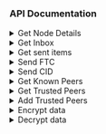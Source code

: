 ### API Documentation


<details>
    <summary>Get Node Details</summary>
    <div style="border:solid 1px black;padding:10px;">
        <span style="font-weight:bold">URL</span>: <span style="">/info</span>
        <br>
        <span style="font-weight:bold">Description</span>:  <span style="">Provides node address, name, and balance</span>
        <br>
        <span style="font-weight:bold">Method</span>:  <span style="">GET</span>
        <div style="border:solid 1px black;">
            <div style="padding:10px">
            <details>
                <summary>Request Parameters</summary>
                       -    
            </details>
            <details>
                <summary>Response</summary>
                <span style="font-weight:bold">address</span>: The node address <br>
                &emsp;<span style="font-weight:bold">name</span>: The name of the node<br>
                &emsp;<span style="font-weight:bold">balance</span>: The node's balance (FTC) <br>
                <div style="background:lightGray;font-family:helvetica;border:solid 1px black;margin:10px;">
                    *: should add size of inbox, sent
                    <pre style="padding: 10px;">
{
    "address": "0x5e79986470914df6cf60a232de6761bc862914c5",
    "name" :"tony",
    "balance": 43332.556
}
                        </pre>
                    </div>
                </details>
            </div>
        </div>
    </div>
</details>

<details>
    <summary>Get Inbox</summary>
    <div style="border:solid 1px black;padding:10px;">
        <span style="font-weight:bold">URL</span>: <span style="">/inbox</span>
        <br>
        <span style="font-weight:bold">Description</span>:  <span style="">The inbox endpoint allows the owner of the node to view transactions for which it is the recipient</span>
        <br>
        <span style="font-weight:bold">Method</span>:  <span style="">GET</span>
        <div style="border:solid 1px black;">
            <div style="padding:10px">
            <details>
                    <summary>Request Parameters</summary>
                        <div style="background:lightGray;font-family:helvetica;border:solid 1px black;margin:10px;padding:5px;">
                            <span style="font-weight:bold;">limit</span>: <span>The maximum number of items to retrieve. Default = none</span>
                            <span style="font-weight:bold;">from</span>: <span>The address to retrieve transactiosn from. Default = all</span>
                        </div>         
                </details>
                <details>
                    <summary>Response</summary>
                    <span style="font-weight:bold">inbox</span>: A collection of transactions for which this node has been the recipient. e.g. A CID or FTC sent by another node. <br>
                    &emsp;<span style="font-weight:bold">from</span>: The node who authored the transactions <br>
                    &emsp;<span style="font-weight:bold">cid</span>: The object representing some data as a CID and where to find it in IPFS <br>
                    &emsp;&emsp;<span style="font-weight:bold">cid</span>: The CID <br>
                    &emsp;&emsp;<span style="font-weight:bold">ipfs_gateway</span>: The gateway that the data was uploaded to <br>
                    &emsp;<span style="font-weight:bold">hash</span>: The transaction's hash <br>
                    &emsp;<span style="font-weight:bold">amount</span>: The amount of FTC sent in the transaction <br>
                    <div style="background:lightGray;font-family:helvetica;border:solid 1px black;margin:10px;">
                        <pre style="padding: 10px;">
{
    "inbox": [
        {
            "from": "0x5e79986470914df6cf60a232de6761bc862914c5",
            "cid": {
                "cid": "QmbFMke1KXqnYyBBWxB74N4c5SBnJMVAiMNRcGu6x1AwQP",
                "ipfs_gateway": "localhost:4001/ipfs/"
            },
            "hash": "699150c5d277d285a356............",
            "amount": 0
        }, 
        {
            "from": "0x5e79986470914df6cf60a232de6761bc862914c5",
            "cid": { },
            "hash": "699150c5d277d28.............",
            "amount": 10.017
        }]
    }
}
                        </pre>
                    </div>
                </details>
            </div>
        </div>
    </div>
</details>

<details>
    <summary>Get sent items</summary>
    <div style="border:solid 1px black;padding:10px;">
        <span style="font-weight:bold">URL</span>: <span style="">/sent</span>
        <br>
        <span style="font-weight:bold">Description</span>:  <span style="">The 'sent' endpoint allows the owner of the node to view transactions for which it is the author</span>
        <br>
        <span style="font-weight:bold">Method</span>:  <span style="">GET</span>
        <div style="border:solid 1px black;">
            <div style="padding:10px">
                <details>
                    <summary>Request Parameters</summary>
                        <div style="background:lightGray;font-family:helvetica;border:solid 1px black;margin:10px;padding:5px;">
                            <span style="font-weight:bold;">limit</span>: <span>The maximum number of items to retrieve</span>
                        </div>         
                </details>
                <details>
                    <summary>Response</summary>
                    <span style="font-weight:bold">inbox</span>: A collection of transactions for which this node has been the recipient. e.g. A CID or FTC sent by another node. <br>
                    &emsp;<span style="font-weight:bold">from</span>: The node who authored the transactions <br>
                    &emsp;<span style="font-weight:bold">cid</span>: The object representing some data as a CID and where to find it in IPFS <br>
                    &emsp;&emsp;<span style="font-weight:bold">cid</span>: The CID <br>
                    &emsp;&emsp;<span style="font-weight:bold">ipfs_gateway</span>: The gateway that the data was uploaded to <br>
                    &emsp;<span style="font-weight:bold">hash</span>: The transaction's hash <br>
                    &emsp;<span style="font-weight:bold">amount</span>: The amount of FTC sent in the transaction <br>
                    <div style="background:lightGray;font-family:helvetica;border:solid 1px black;margin:10px;">
                        <pre style="padding: 10px;">
{
    "inbox": [
        {
            "to": "0x5e79986470914df6cf60a232de6761bc862914c5",
            "cid": {
                "cid": "QmbFMke1KXqnYyBBWxB74N4c5SBnJMVAiMNRcGu6x1AwQP",
                "ipfs_gateway": "localhost:4001/ipfs/"
            },
            "hash": "699150c5d277d285a356............",
            "amount": 0
        }, 
        {
            "to": "0x5e79986470914df6cf60a232de6761bc862914c5",
            "cid": { },
            "hash": "699150c5d277d28.............",
            "amount": 10.017
        }]
    }
}
                        </pre>
                    </div>
                </details>
            </div>
        </div>
    </div>
</details>

<details>
    <summary>Send FTC</summary>
    <div style="border:solid 1px black;padding:10px;">
        <span style="font-weight:bold">URL</span>: <span style="">/send/tokens</span>
        <br>
        <span style="font-weight:bold">Description</span>:  <span style="">The '/send/tokens' endpoint allows a node to send tokens to another node</span>
        <br>
        <span style="font-weight:bold">Method</span>:  <span style="">POST</span>
        <div style="border:solid 1px black;">
            <div style="padding:10px">
                <details>
                    <summary>Request</summary>
                        <span style="font-weight:bold">to</span>: The address of the node that the amount will be sent to.
                        <span style="font-weight:bold">amount</span>: The amount in FTC to send to the 'to' address
                        <div style="background:lightGray;font-family:helvetica;border:solid 1px black;margin:10px;">
                            <pre style="padding: 10px;">
{
    "to": "0x...",
    "amount": 17.332
}
                            </pre>
                        </div>
                </details>
                <details>
                    <summary>Response</summary>
                        <span style="font-weight:bold">has</span>: The hash of the pending transaction
                        <div style="background:lightGray;font-family:helvetica;border:solid 1px black;margin:10px;">
                            <pre style="padding: 10px;">
{
    "hash": "ad99es..."
}
                            </pre>
                        </div> 
                </details>
            </div>
        </div>
    </div>
</details>

<details>
    <summary>Send CID</summary>
    <div style="border:solid 1px black;padding:10px;">
        <span style="font-weight:bold">URL</span>: <span style="">/send/cid</span>
        <br>
        <span style="font-weight:bold">Description</span>:  <span style="">The '/send/cid' endpoint allows a node to send a cid to another node</span>
        <br>
        <span style="font-weight:bold">Method</span>:  <span style="">POST</span>
        <div style="border:solid 1px black;">
            <div style="padding:10px">
                <details>
                    <summary>Request</summary>
                        <span style="font-weight:bold">to</span>: The address of the node that the amount will be sent to.
                        <span style="font-weight:bold">amount</span>: The amount in FTC to send to the 'to' address
                        <div style="background:lightGray;font-family:helvetica;border:solid 1px black;margin:10px;">
                            <pre style="padding: 10px;">
{
    "to": "0x...",
    "cid": "Qm...",
    "ipfs_gateway": "example.ipfs.io"
}
                            </pre>
                        </div>
                </details>
                <details>
                    <summary>Response</summary>
                        <span style="font-weight:bold">hash</span>: The hash of the pending transaction
                        <div style="background:lightGray;font-family:helvetica;border:solid 1px black;margin:10px;">
                            <pre style="padding: 10px;">
{
    "hash": "ad99es..."
}
                            </pre>
                        </div> 
                </details>
            </div>
        </div>
    </div>
</details>

<details>
    <summary>Get Known Peers</summary>
    <div style="border:solid 1px black;padding:10px;">
        <span style="font-weight:bold">URL</span>: <span style="">/peers/known</span>
        <br>
        <span style="font-weight:bold">Description</span>:  <span style="">Retrieve a list of all known (online and synced) peers</span>
        <br>
        <span style="font-weight:bold">Method</span>:  <span style="">GET</span>
        <div style="border:solid 1px black;">
            <div style="padding:10px">
                <details>
                    <summary>Request Parameters</summary>
                        <span style="font-weight:bold">limit</span>: the maximum number of peers to retrieve
                </details>
                <details>
                    <summary>Response</summary>
                        <div style="background:lightGray;font-family:helvetica;border:solid 1px black;margin:10px;">
                            <span style="font-weight:bold">known_peers</span>: The collection of trusted peers
                            &nbsp;<span style="font-weight:bold">address</span>: The peer node's address
                            &nbsp;<span style="font-weight:bold">name</span>: The peer node's name
                            &nbsp;<span style="font-weight:bold">ip</span>: The peer node's ip address
                            &nbsp;<span style="font-weight:bold">port</span>: The peer node's port
                            <span>Example: </span>
                            <pre style="padding: 10px;">
{
  "known_peers": [
      {
          "address": "0x0...",
          "name": "theo",
          "ip": "192.168.1.201",
          "port": "5002"
      },
      {
          "address": "0x1...",
          "name": "athena",
          "ip": "192.168.1.202",
          "port": "5002"
      }
  ]  
}
                            </pre>
                        </div> 
                </details>
            </div>
        </div>
    </div>
</details>

<details>
    <summary>Get Trusted Peers</summary>
    <div style="border:solid 1px black;padding:10px;">
        <span style="font-weight:bold">URL</span>: <span style="">/peers/trusted</span>
        <br>
        <span style="font-weight:bold">Description</span>:  <span style="">Retrieve a list of all trusted peers</span>
        <br>
        <span style="font-weight:bold">Method</span>:  <span style="">GET</span>
        <div style="border:solid 1px black;">
            <div style="padding:10px">
                <details>
                    <summary>Request Parameters</summary>
                        <span style="font-weight:bold">limit</span>: the maximum number of peers to retrieve
                </details>
                <details>
                    <summary>Response</summary>
                        <div style="background:lightGray;font-family:helvetica;border:solid 1px black;margin:10px;">
                            <span style="font-weight:bold">trusted_peers</span>: The collection of trusted peers
                            &nbsp;<span style="font-weight:bold">address</span>: The peer node's address
                            &nbsp;<span style="font-weight:bold">name</span>: The peer node's name
                            &nbsp;<span style="font-weight:bold">ip</span>: The peer node's ip address
                            &nbsp;<span style="font-weight:bold">port</span>: The peer node's port
                            <span>Example: </span>
                            <pre style="padding: 10px;">
{
  "trusted_peers": [
      {
          "address": "0x0...",
          "name": "theo",
          "ip": "192.168.1.201",
          "port": "5002"
      },
      {
          "address": "0x1...",
          "name": "athena",
          "ip": "192.168.1.202",
          "port": "5002"
      }
  ]  
}
                            </pre>
                        </div> 
                </details>
            </div>
        </div>
    </div>
</details>

<details>
    <summary>Add Trusted Peers</summary>
    <div style="border:solid 1px black;padding:10px;">
        <span style="font-weight:bold">URL</span>: <span style="">/peers/trusted/add</span>
        <br>
        <span style="font-weight:bold">Description</span>:  <span style="">Allows a node to append known peers to their trusted peers list. A trusted peer is info of a particular peer node that can be easily retrieved/accessed even if the peer is offline</span>
        <br>
        <span style="font-weight:bold">Method</span>:  <span style="">POST</span>
        <div style="border:solid 1px black;">
            <div style="padding:10px">
                <details>
                    <summary>Request</summary>
                        <span style="font-weight:bold">tcp_address</span>: The tcp address of the node to add to trusted peers.
                        <div style="background:lightGray;font-family:helvetica;border:solid 1px black;margin:10px;">
                            <pre style="padding: 10px;">
{
    "tcp_address": "192.168.1.201:4001"
}
                            </pre>
                        </div>
                </details>
                <details>
                    <summary>Response</summary>
                        <div style="background:lightGray;font-family:helvetica;border:solid 1px black;margin:10px;">
                            <span>200 OK</span>
                        </div> 
                </details>
            </div>
        </div>
    </div>
</details>

<details>
    <summary>Encrypt data</summary>
    <span style="font-weight:bold;color:blue;">Note</span>: There are some issues with this design.. primarily that you have to pass a password in plaintext.. need to fix this somehow. There are also issues with the data only allowing string content.
    <div style="border:solid 1px black;padding:10px;">
        <span style="font-weight:bold">URL</span>: <span style="">/encrypt</span>
        <br>
        <span style="font-weight:bold">Description</span>:  <span style="">Assymetrically encrypt data that can only be decrypted by the 'to' address</span>
        <br>
        <span style="font-weight:bold">Method</span>:  <span style="">POST</span>
        <div style="border:solid 1px black;">
            <div style="padding:10px">
                <details>
                    <summary>Request</summary>
                        <span style="font-weight:bold">from_pwd</span>: Your password
                        <span style="font-weight:bold">to</span>: The public key (i.e. address) who can decrypt the encrypted data
                        <span style="font-weight:bold">data</span>: The data to encrypt
                        <div style="background:lightGray;font-family:helvetica;border:solid 1px black;margin:10px;">
                            <pre style="padding: 10px;">
{
    "from_pwd": "test",
    "to": "0x5e79986470914df6cf60a232de6761bc862914c5",
    "data": "Hello there"
}
                            </pre>
                        </div>
                </details>
                <details>
                    <summary>Response</summary>
                        <div style="background:lightGray;font-family:helvetica;border:solid 1px black;margin:10px;">
                            <span>200 OK</span>
                        </div> 
                </details>
            </div>
        </div>
    </div>
</details>

<details>
    <summary>Decrypt data</summary>
    <span style="font-weight:bold;color:blue;">Note</span>: There are some issues with this design.. primarily that you have to pass a password in plaintext.. need to fix this somehow. There are also issues with the data only allowing string content.
    <div style="border:solid 1px black;padding:10px;">
        <span style="font-weight:bold">URL</span>: <span style="">/encrypt</span>
        <br>
        <span style="font-weight:bold">Description</span>:  <span style="">Decrypt assymetrically encrypted data</span>
        <br>
        <span style="font-weight:bold">Method</span>:  <span style="">POST</span>
        <div style="border:solid 1px black;">
            <div style="padding:10px">
                <details>
                    <summary>Request</summary>
                        <span style="font-weight:bold">encrypted_data</span>: The structure representing encrypted data along with method of encryption.
                        &emsp;<span style="font-weight:bold">version</span>: The encryption version used (only 'x25519-xsalsa20-poly1305' currently supported)
                        &emsp;<span style="font-weight:bold">nonce</span>: The nonce
                        &emsp;<span style="font-weight:bold">public_key</span>: The public key associated with the private key of the address that encrypted this data.
                        &emsp;<span style="font-weight:bold">cipher_text</span>: The encrypted data
                        <span style="font-weight:bold">from_pwd</span>: Your password
                        <div style="background:lightGray;font-family:helvetica;border:solid 1px black;margin:10px;">
                            <pre style="padding: 10px;">
{
    "encrypted_data": {
        "version": "x25519-xsalsa20-poly1305",
        "nonce": "6gpqHx8uQp7iGyRIYISOpUYrGa0CdEku",
        "public_key": "pWK0XMJJs5tbXOz9Zo7z+HDPJ1iDgG6KyzhtfYd4Eg4=",
        "cipher_text": "ms5HHlzn3i/Srah2Gh+iuPKblbBvmelrjFMV"
    },
    "from_pwd": "test"
}
                            </pre>
                        </div>
                </details>
                <details>
                    <summary>Response</summary>
                        <div style="background:lightGray;font-family:helvetica;border:solid 1px black;margin:10px;">
                            <span>200 OK</span>
                        </div> 
                </details>
            </div>
        </div>
    </div>
</details>